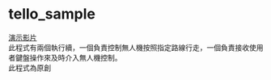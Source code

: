 # tello_sample
[演示影片](https://drive.google.com/file/d/1CsCTtOi6pI2jiaU6jtmyutaocflDbmNX/view?usp=sharing)<br>
此程式有兩個執行續，一個負責控制無人機按照指定路線行走，一個負責接收使用者鍵盤操作來及時介入無人機控制。<br>
此程式為原創
